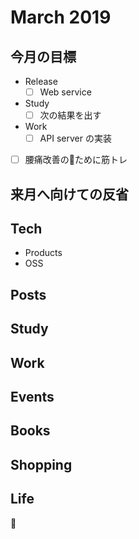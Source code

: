 # March 2019


## 今月の目標

- Release
    - [ ] Web service
- Study
    - [ ] 次の結果を出す
- Work
    - [ ] API server の実装
- [ ] 腰痛改善のために筋トレ


## 来月へ向けての反省



## Tech

- Products
- OSS


## Posts


## Study


## Work


## Events


## Books


## Shopping


## Life


<!-- Internal References -->
<!-- External References -->
